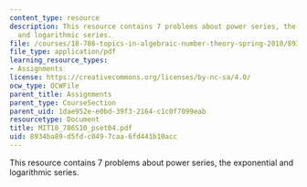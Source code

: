 ```yaml
---
content_type: resource
description: This resource contains 7 problems about power series, the exponential
  and logarithmic series.
file: /courses/18-786-topics-in-algebraic-number-theory-spring-2010/8934ba89d5fdc0497caa6fd441b10acc_MIT18_786S10_pset04.pdf
file_type: application/pdf
learning_resource_types:
- Assignments
license: https://creativecommons.org/licenses/by-nc-sa/4.0/
ocw_type: OCWFile
parent_title: Assignments
parent_type: CourseSection
parent_uid: 1dae952e-e0bd-39f3-2164-c1c0f7099eab
resourcetype: Document
title: MIT18_786S10_pset04.pdf
uid: 8934ba89-d5fd-c049-7caa-6fd441b10acc
---
```

This resource contains 7 problems about power series, the exponential and logarithmic series.